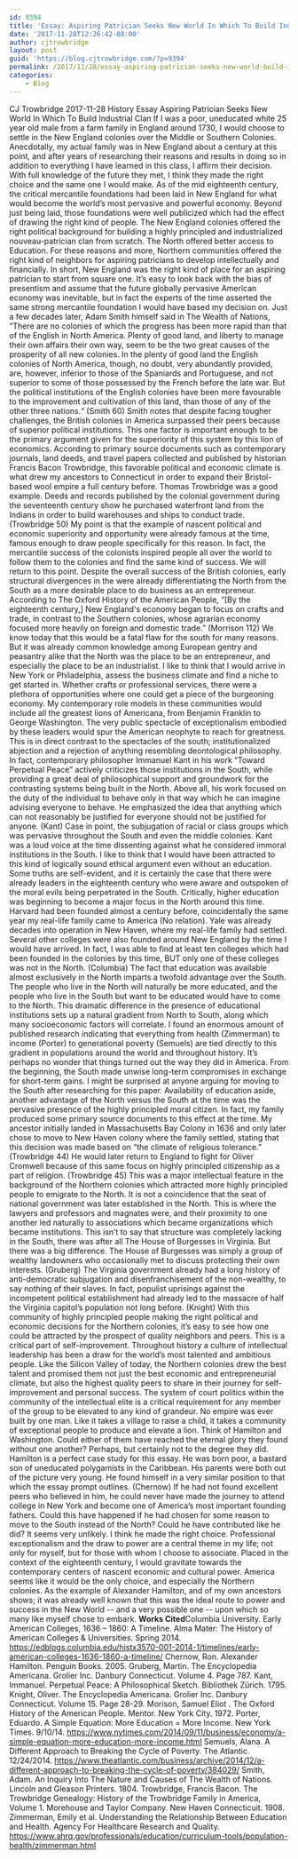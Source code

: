 ```yaml
---
id: 9394
title: 'Essay: Aspiring Patrician Seeks New World In Which To Build Industrial Clan'
date: '2017-11-28T12:26:42-08:00'
author: cjtrowbridge
layout: post
guid: 'https://blog.cjtrowbridge.com/?p=9394'
permalink: /2017/11/28/essay-aspiring-patrician-seeks-new-world-build-industrial-clan/
categories:
    - Blog
---
```


CJ Trowbridge 2017-11-28 History Essay Aspiring Patrician Seeks New World In Which To Build Industrial Clan If I was a poor, uneducated white 25 year old male from a farm family in England around 1730, I would choose to settle in the New England colonies over the Middle or Southern Colonies. Anecdotally, my actual family was in New England about a century at this point, and after years of researching their reasons and results in doing so in addition to everything I have learned in this class, I affirm their decision. With full knowledge of the future they met, I think they made the right choice and the same one I would make. As of the mid eighteenth century, the critical mercantile foundations had been laid in New England for what would become the world’s most pervasive and powerful economy. Beyond just being laid, those foundations were well publicized which had the effect of drawing the right kind of people. The New England colonies offered the right political background for building a highly principled and industrialized nouveau-patrician clan from scratch. The North offered better access to Education. For these reasons and more, Northern communities offered the right kind of neighbors for aspiring patricians to develop intellectually and financially. In short, New England was the right kind of place for an aspiring patrician to start from square one. It’s easy to look back with the bias of presentism and assume that the future globally pervasive American economy was inevitable, but in fact the experts of the time asserted the same strong mercantile foundation I would have based my decision on. Just a few decades later, Adam Smith himself said in The Wealth of Nations, “There are no colonies of which the progress has been more rapid than that of the English in North America. Plenty of good land, and liberty to manage their own affairs their own way, seem to be the two great causes of the prosperity of all new colonies. In the plenty of good land the English colonies of North America, though, no doubt, very abundantly provided, are, however, inferior to those of the Spaniards and Portuguese, and not superior to some of those possessed by the French before the late war. But the political institutions of the English colonies have been more favourable to the improvement and cultivation of this land, than those of any of the other three nations.“ (Smith 60) Smith notes that despite facing tougher challenges, the British colonies in America surpassed their peers because of superior political institutions. This one factor is important enough to be the primary argument given for the superiority of this system by this lion of economics. According to primary source documents such as contemporary journals, land deeds, and travel papers collected and published by historian Francis Bacon Trowbridge, this favorable political and economic climate is what drew my ancestors to Connecticut in order to expand their Bristol-based wool empire a full century before. Thomas Trowbridge was a good example. Deeds and records published by the colonial government during the seventeenth century show he purchased waterfront land from the Indians in order to build warehouses and ships to conduct trade. (Trowbridge 50) My point is that the example of nascent political and economic superiority and opportunity were already famous at the time, famous enough to draw people specifically for this reason. In fact, the mercantile success of the colonists inspired people all over the world to follow them to the colonies and find the same kind of success. We will return to this point. Despite the overall success of the British colonies, early structural divergences in the were already differentiating the North from the South as a more desirable place to do business as an entrepreneur. According to The Oxford History of the American People, “\[By the eighteenth century,\] New England's economy began to focus on crafts and trade, in contrast to the Southern colonies, whose agrarian economy focused more heavily on foreign and domestic trade.” (Morrison 112) We know today that this would be a fatal flaw for the south for many reasons. But it was already common knowledge among European gentry and peasantry alike that the North was the place to be an entrepreneur, and especially the place to be an industrialist. I like to think that I would arrive in New York or Philadelphia, assess the business climate and find a niche to get started in. Whether crafts or professional services, there were a plethora of opportunities where one could get a piece of the burgeoning economy. My contemporary role models in these communities would include all the greatest lions of Americana, from Benjamin Franklin to George Washington. The very public spectacle of exceptionalism embodied by these leaders would spur the American neophyte to reach for greatness. This is in direct contrast to the spectacles of the south; institutionalized abjection and a rejection of anything resembling deontological philosophy. In fact, contemporary philosopher Immanuel Kant in his work “Toward Perpetual Peace” actively criticizes those institutions in the South, while providing a great deal of philosophical support and groundwork for the contrasting systems being built in the North. Above all, his work focused on the duty of the individual to behave only in that way which he can imagine advising everyone to behave. He emphasized the idea that anything which can not reasonably be justified for everyone should not be justified for anyone. (Kant) Case in point, the subjugation of racial or class groups which was pervasive throughout the South and even the middle colonies. Kant was a loud voice at the time dissenting against what he considered immoral institutions in the South. I like to think that I would have been attracted to this kind of logically sound ethical argument even without an education. Some truths are self-evident, and it is certainly the case that there were already leaders in the eighteenth century who were aware and outspoken of the moral evils being perpetrated in the South. Critically, higher education was beginning to become a major focus in the North around this time. Harvard had been founded almost a century before, coincidentally the same year my real-life family came to America (No relation). Yale was already decades into operation in New Haven, where my real-life family had settled. Several other colleges were also founded around New England by the time I would have arrived. In fact, I was able to find at least ten colleges which had been founded in the colonies by this time, BUT only one of these colleges was not in the North. (Columbia) The fact that education was available almost exclusively in the North imparts a twofold advantage over the South. The people who live in the North will naturally be more educated, and the people who live in the South but want to be educated would have to come to the North. This dramatic difference in the presence of educational institutions sets up a natural gradient from North to South, along which many socioeconomic factors will correlate. I found an enormous amount of published research indicating that everything from health (Zimmerman) to income (Porter) to generational poverty (Semuels) are tied directly to this gradient in populations around the world and throughout history. It’s perhaps no wonder that things turned out the way they did in America. From the beginning, the South made unwise long-term compromises in exchange for short-term gains. I might be surprised at anyone arguing for moving to the South after researching for this paper. Availability of education aside, another advantage of the North versus the South at the time was the pervasive presence of the highly principled moral citizen. In fact, my family produced some primary source documents to this effect at the time. My ancestor initially landed in Massachusetts Bay Colony in 1636 and only later chose to move to New Haven colony where the family settled, stating that this decision was made based on “the climate of religious tolerance.” (Trowbridge 44) He would later return to England to fight for Oliver Cromwell because of this same focus on highly principled citizenship as a part of religion. (Trowbridge 45) This was a major intellectual feature in the background of the Northern colonies which attracted more highly principled people to emigrate to the North. It is not a coincidence that the seat of national government was later established in the North. This is where the lawyers and professors and magnates were, and their proximity to one another led naturally to associations which became organizations which became institutions. This isn’t to say that structure was completely lacking in the South, there was after all The House of Burgesses in Virginia. But there was a big difference. The House of Burgesses was simply a group of wealthy landowners who occasionally met to discuss protecting their own interests. (Gruberg) The Virginia government already had a long history of anti-democratic subjugation and disenfranchisement of the non-wealthy, to say nothing of their slaves. In fact, populist uprisings against the incompetent political establishment had already led to the massacre of half the Virginia capitol’s population not long before. (Knight) With this community of highly principled people making the right political and economic decisions for the Northern colonies, it’s easy to see how one could be attracted by the prospect of quality neighbors and peers. This is a critical part of self-improvement. Throughout history a culture of intellectual leadership has been a draw for the world’s most talented and ambitious people. Like the Silicon Valley of today, the Northern colonies drew the best talent and promised them not just the best economic and entrepreneurial climate, but also the highest quality peers to share in their journey for self-improvement and personal success. The system of court politics within the community of the intellectual elite is a critical requirement for any member of the group to be elevated to any kind of grandeur. No empire was ever built by one man. Like it takes a village to raise a child, it takes a community of exceptional people to produce and elevate a lion. Think of Hamilton and Washington. Could either of them have reached the eternal glory they found without one another? Perhaps, but certainly not to the degree they did. Hamilton is a perfect case study for this essay. He was born poor, a bastard son of uneducated polygamists in the Caribbean. His parents were both out of the picture very young. He found himself in a very similar position to that which the essay prompt outlines. (Chernow) If he had not found excellent peers who believed in him, he could never have made the journey to attend college in New York and become one of America’s most important founding fathers. Could this have happened if he had chosen for some reason to move to the South instead of the North? Could he have contributed like he did? It seems very unlikely. I think he made the right choice. Professional exceptionalism and the draw to power are a central theme in my life; not only for myself, but for those with whom I choose to associate. Placed in the context of the eighteenth century, I would gravitate towards the contemporary centers of nascent economic and cultural power. America seems like it would be the only choice, and especially the Northern colonies. As the example of Alexander Hamilton, and of my own ancestors shows; it was already well known that this was the ideal route to power and success in the New World -- and a very possible one -- upon which so many like myself chose to embark. **Works Cited**Columbia University. Early American Colleges, 1636 – 1860: A Timeline. Alma Mater: The History of American Colleges &amp; Universities. Spring 2014. https://edblogs.columbia.edu/histx3570-001-2014-1/timelines/early-american-colleges-1636-1860-a-timeline/ Chernow, Ron. Alexander Hamilton. Penguin Books. 2005. Gruberg, Martin. The Encyclopedia Americana. Grolier Inc. Danbury Connecticut. Volume 4. Page 787. Kant, Immanuel. Perpetual Peace: A Philosophical Sketch. Bibliothek Zürich. 1795. Knight, Oliver. The Encyclopedia Americana. Grolier Inc. Danbury Connecticut. Volume 15. Page 28-29. Morison, Samuel Eliot . The Oxford History of the American People. Mentor. New York City. 1972. Porter, Eduardo. A Simple Equation: More Education = More Income. New York Times. 9/10/14. https://www.nytimes.com/2014/09/11/business/economy/a-simple-equation-more-education-more-income.html Semuels, Alana. A Different Approach to Breaking the Cycle of Poverty. The Atlantic. 12/24/2014. https://www.theatlantic.com/business/archive/2014/12/a-different-approach-to-breaking-the-cycle-of-poverty/384029/ Smith, Adam. An Inquiry Into The Nature and Causes of The Wealth of Nations. Lincoln and Gleason Printers. 1804. Trowbridge, Francis Bacon. The Trowbridge Genealogy: History of the Trowbridge Family in America, Volume 1. Morehouse and Taylor Company. New Haven Connecticuit. 1908. Zimmerman, Emily et al. Understanding the Relationship Between Education and Health. Agency For Healthcare Research and Quality. https://www.ahrq.gov/professionals/education/curriculum-tools/population-health/zimmerman.html